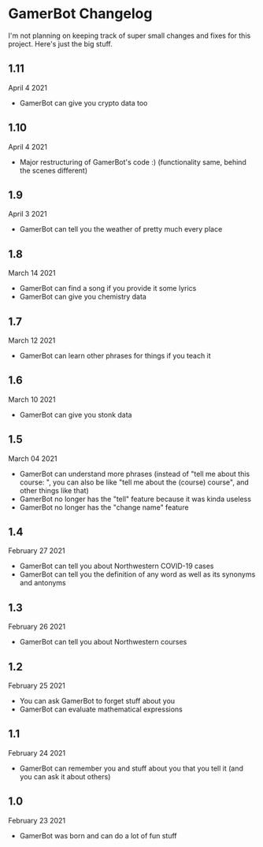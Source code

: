 # GamerBot Changelog
I'm not planning on keeping track of super small changes and fixes for this project. Here's just the big stuff.

## 1.11
April 4 2021
- GamerBot can give you crypto data too

## 1.10
April 4 2021
- Major restructuring of GamerBot's code :) (functionality same, behind the scenes different)

## 1.9
April 3 2021
- GamerBot can tell you the weather of pretty much every place

## 1.8
March 14 2021
- GamerBot can find a song if you provide it some lyrics
- GamerBot can give you chemistry data

## 1.7
March 12 2021
- GamerBot can learn other phrases for things if you teach it

## 1.6
March 10 2021
- GamerBot can give you stonk data

## 1.5
March 04 2021
- GamerBot can understand more phrases (instead of "tell me about this course: <course>", you can also be like "tell me about the (course) course", and other things like that)
- GamerBot no longer has the "tell" feature because it was kinda useless
- GamerBot no longer has the "change name" feature

## 1.4
February 27 2021
- GamerBot can tell you about Northwestern COVID-19 cases
- GamerBot can tell you the definition of any word as well as its synonyms and antonyms

## 1.3
February 26 2021
- GamerBot can tell you about Northwestern courses

## 1.2
February 25 2021
- You can ask GamerBot to forget stuff about you
- GamerBot can evaluate mathematical expressions

## 1.1
February 24 2021
- GamerBot can remember you and stuff about you that you tell it (and you can ask it about others)

## 1.0
February 23 2021
- GamerBot was born and can do a lot of fun stuff
